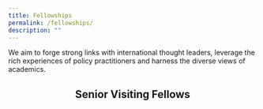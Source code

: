 ```yaml
---
title: Fellowships
permalink: /fellowships/
description: ""
---
```

<style>

	.header-fellows-middle {
		text-align:center;
	
	
	}


</style>


<p>We aim to forge strong links with international thought leaders, leverage the rich experiences of policy practitioners and harness the diverse views of academics.</p>


<h2 class="header-fellows-middle">Senior Visiting Fellows</h2>